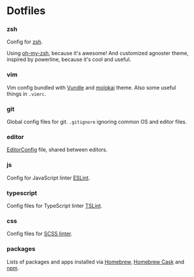# Dotfiles

### zsh

Config for [zsh][zsh].

Using [oh-my-zsh][oh-my-zsh], because it's awesome! And customized agnoster theme, inspired by powerline, because it's cool and useful.

### vim

Vim config bundled with [Vundle][vundle] and [molokai][molokai] theme. Also some useful things in `.vimrc`.

### git

Global config files for git. `.gitignore` ignoring common OS and editor files.

### editor

[EditorConfig][editorconfig] file, shared between editors.

### js

Config for JavaScript linter [ESLint][eslint].

### typescript

Config files for TypeScript linter [TSLint][tslint].

### css

Config files for [SCSS linter][scss-lint].

### packages

Lists of packages and apps installed via [Homebrew][brew], [Homebrew Cask][cask] and [npm][npm].


  [zsh]: http://www.zsh.org/
  [oh-my-zsh]: https://github.com/robbyrussell/oh-my-zsh
  [vundle]: https://github.com/gmarik/Vundle.vim
  [molokai]: https://github.com/tomasr/molokai
  [editorconfig]: http://editorconfig.org/
  [eslint]: http://eslint.org/
  [tslint]: http://palantir.github.io/tslint/
  [scss-lint]: https://github.com/brigade/scss-lint
  [brew]: http://brew.sh/
  [cask]: https://caskroom.github.io/
  [npm]: https://www.npmjs.com/

